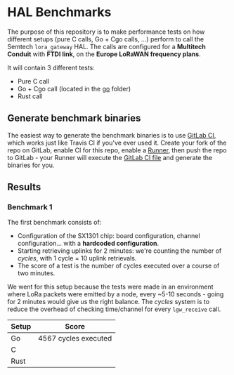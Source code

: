 # HAL Benchmarks

The purpose of this repository is to make performance tests on how different setups (pure C calls, Go + Cgo calls, ...) perform to call the Semtech `lora_gateway` HAL. The calls are configured for a **Multitech Conduit** with **FTDI link**, on the **Europe LoRaWAN frequency plans**.

It will contain 3 different tests:

+ Pure C call
+ Go + Cgo call (located in the [go](go/) folder)
+ Rust call

## Generate benchmark binaries

The easiest way to generate the benchmark binaries is to use [GitLab CI](https://gitlab.com), which works just like Travis CI if you've ever used it. Create your fork of the repo on GitLab, enable CI for this repo, enable a [Runner](https://docs.gitlab.com/runner/), then push the repo to GitLab - your Runner will execute the [GitLab CI file](.gitlab-ci.yml) and generate the binaries for you.

## Results

### Benchmark 1

The first benchmark consists of:

* Configuration of the SX1301 chip: board configuration, channel configuration... with a **hardcoded configuration**.
* Starting retrieving uplinks for 2 minutes: we're counting the number of *cycles*, with 1 cycle = 10 uplink retrievals.
* The score of a test is the number of cycles executed over a course of two minutes.

We went for this setup because the tests were made in an environment where LoRa packets were emitted by a node, every ~5-10 seconds - going for 2 minutes would give us the right balance. The *cycles* system is to reduce the overhead of checking time/channel for every `lgw_receive` call.

|Setup|Score|
|-------|-------|
|Go|4567 cycles executed|
|C||
|Rust||
